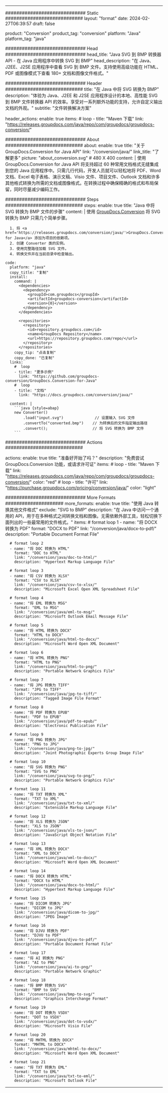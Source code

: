  
---
############################# Static ############################
layout: "format"
date: 2024-02-27T06:39:57
draft: false

product: "Conversion"
product_tag: "conversion"
platform: "Java"
platform_tag: "java"

############################# Head #############################
head_title: "Java SVG 到 BMP 转换器 API - 在 Java 应用程序中转换 SVG 到 BMP"
head_description: "在 Java、J2EE、J2SE 应用程序中查看 SVG 到 BMP 文件。支持使用高级功能在 HTML、PDF 或图像模式下查看 180+ 文档和图像文件格式。"

############################# Header ############################
title: "在 Java 中将 SVG 转换为 BMP" 
description: "体验为 Java、J2EE 和 J2SE 应用程序设计的本地、高性能 SVG 到 BMP 文件转换器 API 的效率。享受对一系列额外功能的支持，允许自定义输出文档的外观。" 
subtitle: "文件转换解决方案" 

header_actions:
  enable: true
  items:
    #  loop
    - title: "Maven 下载"
      link: "https://releases.groupdocs.com/java/repo/com/groupdocs/groupdocs-conversion/"


############################# About ############################
about:
    enable: true
    title: "关于 GroupDocs.Conversion for Java API"
    link: "/conversion/java/"
    link_title: "了解更多"
    picture: "about_conversion.svg" # 480 X 400
    content: |
      使用 GroupDocs.Conversion for Java API 将支持超过 60 种常用文档格式无缝集成到您的 Java 应用程序中。只需几行代码，开发人员就可以轻松地将 PDF、Word 文档、Excel 电子表格、演示文稿、Visio 文件、项目文件、Outlook 文档和许多其他格式转换为所需的文档或图像格式。在转换过程中确保精确的格式和布局保留，同时尽量减少编码工作。


############################# Steps ############################
steps:
    enable: true
    title: "Java 中将 SVG 转换为 BMP 文件的步骤" 
    content: |
      使用 <a href='https://products.groupdocs.com/conversion/java/'>GroupDocs.Conversion</a> 将 SVG 转换为 BMP 只需几个简单步骤。
      
      1. 将 <a href='https://releases.groupdocs.com/conversion/java/'>GroupDocs.Conversion for Java</a> 添加为项目的依赖项。 
      2. 创建 Converter 类的实例。  
      3. 使用完整路径加载 SVG 文件。 
      4. 转换文件并在当前目录中检查输出。 
   
    code:
      platform: "java"
      copy_title: "复制"
      install:
        command: |
          <dependencies>
            <dependency>
              <groupId>com.groupdocs</groupId>
              <artifactId>groupdocs-conversion</artifactId>
              <version>{0}</version>
            </dependency>
          </dependencies>

          <repositories>
            <repository>
              <id>repository.groupdocs.com</id>
              <name>GroupDocs Repository</name>
              <url>https://repository.groupdocs.com/repo/</url>
            </repository>
          </repositories>
        copy_tip: "点击复制"
        copy_done: "已复制"
      links:
        #  loop
        - title: "更多示例"
          link: "https://github.com/groupdocs-conversion/GroupDocs.Conversion-for-Java"
        #  loop
        - title: "文档"
          link: "https://docs.groupdocs.com/conversion/java/"
          
      content: |
        ```java {style=abap}
        new Converter()
            .load("input.svg")              // 设置输入 SVG 文件
            .convertTo("converted.bmp")    // 为转换后的文件指定输出路径
            .convert();                    // 将 SVG 转换为 BMP 文件        
        ```            

############################# Actions ############################

actions:
  enable: true
  title: "准备好开始了吗？"
  description: "免费尝试 GroupDocs.Conversion 功能，或请求许可证"
  items:
    #  loop
    - title: "Maven 下载"
      link: "https://releases.groupdocs.com/java/repo/com/groupdocs/groupdocs-conversion/"
      color: "red"
        #  loop
    - title: "许可"
      link: "https://purchase.groupdocs.com/pricing/conversion/java/"
      color: "light"


############################# More Formats #####################
more_formats:
    enable: true
    title: "使用 Java 转换其他文件格式"
    exclude: "SVG to BMP"
    description: "在 Java 中访问一个通用的 API，用于在多种格式之间转换文档和图像。无需依赖外部工具，轻松切换下面列出的一些最常用的文件格式。"
    items: 
      # format loop 1
      - name: "将 DOCX 转换为 PDF"
        format: "DOCX to PDF"
        link: "/conversion/java/docx-to-pdf/"
        description: "Portable Document Format File"

      # format loop 2
      - name: "将 DOC 转换为 HTML"
        format: "DOC to HTML"
        link: "/conversion/java/doc-to-html/"
        description: "Hypertext Markup Language File"

      # format loop 3
      - name: "将 CSV 转换为 XLSX"
        format: "CSV to XLSX"
        link: "/conversion/java/csv-to-xlsx/"
        description: "Microsoft Excel Open XML Spreadsheet File"

      # format loop 4
      - name: "将 EML 转换为 MSG"
        format: "EML to MSG"
        link: "/conversion/java/eml-to-msg/"
        description: "Microsoft Outlook Email Message File"

      # format loop 5
      - name: "将 HTML 转换为 DOCX"
        format: "HTML to DOCX"
        link: "/conversion/java/html-to-docx/"
        description: "Microsoft Word Open XML Document"

      # format loop 6
      - name: "将 HTML 转换为 PNG"
        format: "HTML to PNG"
        link: "/conversion/java/html-to-png/"
        description: "Portable Network Graphics File"

      # format loop 7
      - name: "将 JPG 转换为 TIFF"
        format: "JPG to TIFF"
        link: "/conversion/java/jpg-to-tiff/"
        description: "Tagged Image File Format"

      # format loop 8
      - name: "将 PDF 转换为 EPUB"
        format: "PDF to EPUB"
        link: "/conversion/java/pdf-to-epub/"
        description: "Electronic Publication File"

      # format loop 9
      - name: "将 PNG 转换为 JPG"
        format: "PNG to JPG"
        link: "/conversion/java/png-to-jpg/"
        description: "Joint Photographic Experts Group Image File"

      # format loop 10
      - name: "将 SVG 转换为 PNG"
        format: "SVG to PNG"
        link: "/conversion/java/svg-to-png/"
        description: "Portable Network Graphics File"

      # format loop 11
      - name: "将 TXT 转换为 XML"
        format: "TXT to XML"
        link: "/conversion/java/txt-to-xml/"
        description: "Extensible Markup Language File"

      # format loop 12
      - name: "将 XLS 转换为 JSON"
        format: "XLS to JSON"
        link: "/conversion/java/xls-to-json/"
        description: "JavaScript Object Notation File"

      # format loop 13
      - name: "将 XML 转换为 DOCX"
        format: "XML to DOCX"
        link: "/conversion/java/xml-to-docx/"
        description: "Microsoft Word Open XML Document"

      # format loop 14
      - name: "将 DOCX 转换为 HTML"
        format: "DOCX to HTML"
        link: "/conversion/java/docx-to-html/"
        description: "Hypertext Markup Language File" 

      # format loop 15
      - name: "将 DICOM 转换为 JPG" 
        format: "DICOM to JPG"
        link: "/conversion/java/dicom-to-jpg/"
        description: "JPEG Image" 

      # format loop 16
      - name: "将 DJVU 转换为 PDF"
        format: "DJVU to PDF"
        link: "/conversion/java/djvu-to-pdf/"
        description: "Portable Document Format File" 

      # format loop 17
      - name: "将 AI 转换为 PNG"
        format: "AI to PNG"
        link: "/conversion/java/ai-to-png/"
        description: "Portable Network Graphic" 
      
      # format loop 18
      - name: "将 BMP 转换为 SVG"
        format: "BMP to SVG"
        link: "/conversion/java/bmp-to-svg/"
        description: "Graphics Interchange Format"

      # format loop 19
      - name: "将 DOT 转换为 VSDX"
        format: "DOT to VSDX"
        link: "/conversion/java/dot-to-vsdx/"
        description: "Microsoft Visio File"

      # format loop 20
      - name: "将 MHTML 转换为 DOCX"
        format: "MHTML to DOCX"
        link: "/conversion/java/mhtml-to-docx/"
        description: "Microsoft Word Open XML Document"

      # format loop 21
      - name: "将 TXT 转换为 EML"
        format: "TXT to EML"
        link: "/conversion/java/txt-to-eml/"
        description: "Microsoft Outlook File"

---
